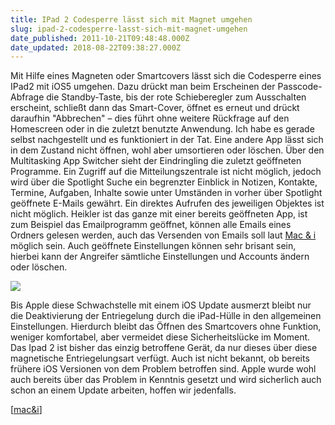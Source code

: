 ```yaml
---
title: IPad 2 Codesperre lässt sich mit Magnet umgehen
slug: ipad-2-codesperre-lasst-sich-mit-magnet-umgehen
date_published: 2011-10-21T09:48:48.000Z
date_updated: 2018-08-22T09:38:27.000Z
---
```


Mit Hilfe eines Magneten oder Smartcovers lässt sich die Codesperre eines IPad2 mit iOS5 umgehen. Dazu drückt man beim Erscheinen der Passcode-Abfrage die Standby-Taste, bis der rote Schieberegler zum Ausschalten erscheint, schließt dann das Smart-Cover, öffnet es erneut und drückt daraufhin "Abbrechen" – dies führt ohne weitere Rückfrage auf den Homescreen oder in die zuletzt benutzte Anwendung. Ich habe es gerade selbst nachgestellt und es funktioniert in der Tat. Eine andere App lässt sich in dem Zustand nicht öffnen, wohl aber umsortieren oder löschen. Über den Multitasking App Switcher sieht der Eindringling die zuletzt geöffneten Programme. Ein Zugriff auf die Mitteilungszentrale ist nicht möglich, jedoch wird über die Spotlight Suche ein begrenzter Einblick in Notizen, Kontakte, Termine, Aufgaben, Inhalte sowie unter Umständen in vorher über Spotlight geöffnete E-Mails gewährt. Ein direktes Aufrufen des jeweiligen Objektes ist nicht möglich. Heikler ist das ganze mit einer bereits geöffneten App, ist zum Beispiel das Emailprogramm geöffnet, können alle Emails eines Ordners gelesen werden, auch das Versenden von Emails soll laut [Mac & i](http://www.heise.de/mac-and-i/meldung/iPad-2-Magnet-schlaegt-Codesperre-1364278.html) möglich sein. Auch geöffnete Einstellungen können sehr brisant sein, hierbei kann der Angreifer sämtliche Einstellungen und Accounts ändern oder löschen.

[![](//picdump.thafaker.de/2011/10/ipad_einstellungen-435x580.jpg)](__GHOST_URL__/ipad-2-codesperre-lasst-sich-mit-magnet-umgehen/ipad_einstellungen/)

Bis Apple diese Schwachstelle mit einem iOS Update ausmerzt bleibt nur die Deaktivierung der Entriegelung durch die iPad-Hülle in den allgemeinen Einstellungen. Hierdurch bleibt das Öffnen des Smartcovers ohne Funktion, weniger komfortabel, aber vermeidet diese Sicherheitslücke im Moment. Das Ipad 2 ist bisher das einzig betroffene Gerät, da nur dieses über diese magnetische Entriegelungsart verfügt. Auch ist nicht bekannt, ob bereits frühere iOS Versionen von dem Problem betroffen sind. Apple wurde wohl auch bereits über das Problem in Kenntnis gesetzt und wird sicherlich auch schon an einem Update arbeiten, hoffen wir jedenfalls.

[[mac&i](http://www.heise.de/mac-and-i/meldung/iPad-2-Magnet-schlaegt-Codesperre-1364278.html)]
